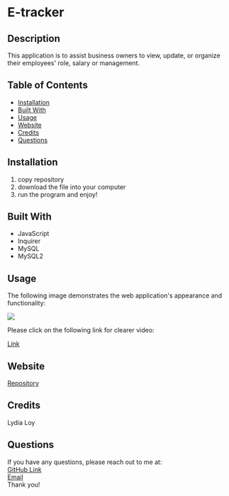 # E-tracker

## Description
This application is to assist business owners to view, update, or organize their employees' role, salary or management.


## Table of Contents
* [Installation](#installation)
* [Built With](#builtwith)
* [Usage](#usage)
* [Website](#website)
* [Credits](#credits)
* [Questions](#questions)

## Installation 
  1. copy repository
  2. download the file into your computer
  3. run the program and enjoy!

## Built With
* JavaScript
* Inquirer
* MySQL
* MySQL2

  
## Usage 
The following image demonstrates the web application's appearance and functionality:
<p><img src="./assets/E-tracker.gif"/></p>
Please click on the following link for clearer video:
<p><a href="https://watch.screencastify.com/v/EOSw8RBsM000SZ0tTkQU">Link</a></p>

## Website
[Repository](https://github.com/flowingcityloy/E-tracker)

## Credits

Lydia Loy
    
## Questions
  
  If you have any questions, please reach out to me at:<br>
  <a href="https://github.com/flowingcityloy">GitHub Link</a><br>
  <a href="mailto:lydia_art@yahoo.com">Email</a><br>
  Thank you!
    
